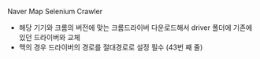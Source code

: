 Naver Map Selenium Crawler
 - 해당 기기와 크롬의 버전에 맞는 크롬드라이버 다운로드해서 driver 폴더에 기존에 있던 드라이버와 교체
 - 맥의 경우 드라이버의 경로를 절대경로로 설정 필수 (43번 째 줄)
